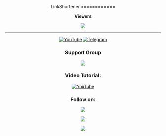 
<div align="center">
LinkShortener
============
<br><p align="center"><b>Viewers</b></p> 
<p align="center"><img align="center" src="https://profile-counter.glitch.me/{mhwebuz}/count.svg"/></p>  <hr>

 [![YouTube](https://img.shields.io/badge/YouTube-%23FF0000.svg?style=for-the-badge&logo=YouTube&logoColor=white)](https://youtube.com/mhwebuz) 
 [![Telegram](https://img.shields.io/badge/Telegram-2CA5E0?style=for-the-badge&logo=telegram&logoColor=white)](https://t.me/mhwebuz)

</p>

### Support Group
<a href="https://t.me/mhwwebuzb"><img src="https://img.shields.io/badge/Telegram-Join%20Telegram%20Group-blue.svg?logo=telegram"></a>
 
### Video Tutorial:
[![YouTube](https://img.shields.io/badge/YouTube-Video%20Tutorial-red?logo=youtube)](https://youtu.be/9dvd8iMgCIA) 

### Follow on:
<p>
<a href="https://github.com/mhwebuz"><img src="https://img.shields.io/badge/GitHub-Follow%20on%20GitHub-inactive.svg?logo=github"></a>
</p>
<p>
<a href="https://twitter.com/mhwebuz"><img src="https://img.shields.io/badge/Twitter-Follow%20on%20Twitter-informational.svg?logo=twitter"></a>
</p>
<p>
<a href="https://t.me/mhwwebuzb"><img src="https://img.shields.io/badge/Telegram-Join%20Telegram%20Group-blue.svg?logo=telegram"></a>
</p>
